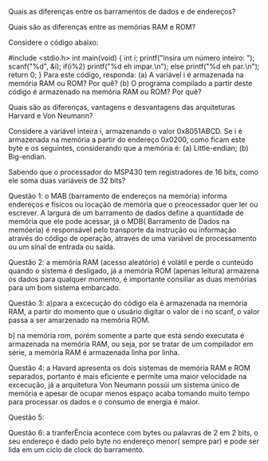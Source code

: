 Quais as diferenças entre os barramentos de dados e de endereços?

Quais são as diferenças entre as memórias RAM e ROM?

Considere o código abaixo:

#include <stdio.h>
int main(void)
{
	int i;
	printf("Insira um número inteiro: ");
	scanf("%d", &i);
	if(i%2)
		printf("%d eh impar.\n");
	else
		printf("%d eh par.\n");
	return 0;
}
Para este código, responda: (a) A variável i é armazenada na memória RAM ou ROM? Por quê? (b) O programa compilado a partir deste código é armazenado na memória RAM ou ROM? Por quê?

Quais são as diferenças, vantagens e desvantagens das arquiteturas Harvard e Von Neumann?

Considere a variável inteira i, armazenando o valor 0x8051ABCD. Se i é armazenada na memória a partir do endereço 0x0200, como ficam este byte e os seguintes, considerando que a memória é: (a) Little-endian; (b) Big-endian.

Sabendo que o processador do MSP430 tem registradores de 16 bits, como ele soma duas variáveis de 32 bits?

Questão 1: o MAB (barramento de endereços na memória) informa endereços e físicos ou locação de memória que o preocessador quer ler ou escrever. A largura de um barramento de dados define a quantidade de memória que ele pode acessar, já o MDB( Barramento de Dados na memóeria) é responsável pelo transporte da instrução ou informação através do código de operação, através de uma variável de processamento ou um sinal de entrada ou saída.

Questão 2: a memória RAM (acesso aleatório) é volátil e perde o cunteúdo quando o sistema é desligado, já a memória ROM (apenas leitura) armazena os dados para qualquer momento, é importante consiliar as duas memórias para um bom sistema embarcado.

Questão 3:
a)para a excecução do código ela é armazenada na memória RAM, a partir do momento que o usuário digitar o valor de i no scanf, o valor passa a ser amarzenado na memória ROM.

b) na memória rom, porém somente a parte que está sendo executata é armazenada na memória RAM, ou seja, por se tratar de um compilador em série, a memória RAM é armazenada linha por linha.

Questão 4: a Havard apresenta os dois sistemas de memória RAM e ROM separados, portanto é mais eficiente e permite uma maior velocidade na excecução, já a arquitetura Von Neumann possúi um sistema único de memória e apesar de ocupar menos espaço acaba tomando muito tempo para processar os dados e o consumo de energia é maior.

Questão 5:

Questão 6: a tranferÊncia acontece com bytes ou palavras de 2 em 2 bits, o seu endereço é dado pelo byte no endereço menor( sempre par) e pode ser lida em um ciclo de clock do barramento.


